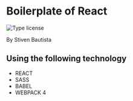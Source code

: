 # Boilerplate of React
![Type license](https://img.shields.io/crates/l/rustc-serialize.svg)

By Stiven Bautista

## Using the following technology
* REACT
* SASS
* BABEL
* WEBPACK 4
